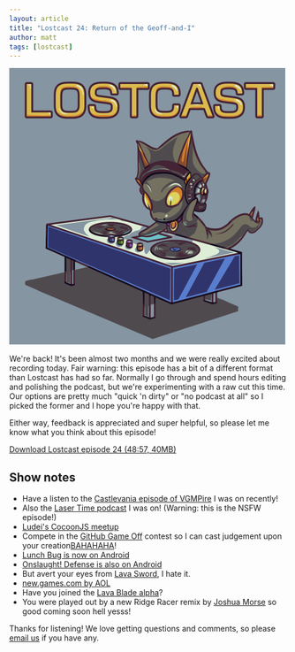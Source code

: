 ```yaml
---
layout: article
title: "Lostcast 24: Return of the Geoff-and-I"
author: matt
tags: [lostcast]
---
```


<div class="full-frame">
	<img alt="Lostcast logo" src="/media/images/lostcast/500x500.jpg">
</div>

We're back! It's been almost two months and we were really excited about recording today. Fair warning: this episode has a bit of a different format than Lostcast has had so far. Normally I go through and spend hours editing and polishing the podcast, but we're experimenting with a raw cut this time. Our options are pretty much "quick 'n dirty" or "no podcast at all" so I picked the former and I hope you're happy with that.

Either way, feedback is appreciated and super helpful, so please let me know what you think about this episode!

<a class="download-podcast" href="http://media.lostdecadegames.com/lostcast/lostcast_episode_24_return_of_the_geoff_and_i.mp3">
	Download Lostcast episode 24 (48:57, 40MB)
</a>

## Show notes

* Have a listen to the [Castlevania episode of VGMPire](http://www.vgmpire.com/2012/10/24/vgmpire-episode-33-castlemania-vol-4/) I was on recently!
* Also the [Laser Time podcast](http://www.lasertimepodcast.com/2012/10/23/laser-time-souther-illin/) I was on! (Warning: this is the NSFW episode!)
* [Ludei's CocoonJS meetup](http://www.meetup.com/Ludei-HTML5MobileGames/events/81752832/)
* Compete in the [GitHub Game Off](https://github.com/blog/1303-github-game-off) contest so I can cast judgement upon your creation[BAHAHAHA](http://www.youtube.com/watch?v=VRhDmUzWuBI#t=77s)!
* [Lunch Bug is now on Android](https://play.google.com/store/apps/details?id=com.lostdecadegames.lunchbug)
* [Onslaught! Defense is also on Android](https://play.google.com/store/apps/details?id=com.lostdecadegames.onslaughtdefense)
* But avert your eyes from [Lava Sword](https://play.google.com/store/apps/details?id=com.lostdecadegames.lavasword), I hate it.
* [new.games.com by AOL](http://new.games.com/)
* Have you joined the [Lava Blade alpha](/join-the-lava-blade-alpha-test)?
* You were played out by a new Ridge Racer remix by [Joshua Morse](http://jmflava.com/) so good coming soon hell yesss!

Thanks for listening! We love getting questions and comments, so please [email us](mailto:hello@lostdecadegames.com) if you have any.

